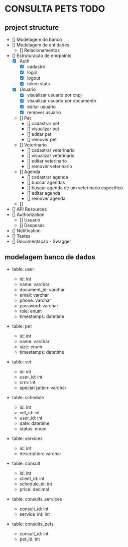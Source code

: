 # CONSULTA PETS TODO



<h2>project structure</h2>

* [] Modelagem do banco
* [] Modelagem de entidades
    * [] Relacionamentos
* [] Estruturação de endpoints
    * [X] Auth
        * [X] cadastro 
        * [X] login 
        * [X] logout
        * [X] token stats
    * [X] Usuario
        * [X] visualizar usuario por cnpj
        * [X] visualizar usuario por documento
        * [X] editar usuario
        * [X] remover usuario
    * [] Pet
        * [] cadastrar pet
        * [] visualizar pet
        * [] editar pet
        * [] remover pet
    * [] Veterinario
        * [] cadastrar veterinario
        * [] visualizar veterinario
        * [] editar veterinario
        * [] remover veterinario
    * [] Agenda
        * [] cadastrar agenda
        * [] buscar agendas
        * [] buscar agenda de um veterinario especifico
        * [] editar agenda
        * [] remover agenda
    * []  
* [] API Resources
* [] Authorization
    * [] Usuario
    * [] Despesas
* [] Notification
* [] Testes
* [] Documentação - Swagger

<h2>modelagem banco de dados</h2>

- table: user
    * id: int
    * name: varchar
    * document_id: varchar
    * email: varchar
    * phone: varchar
    * password: varchar
    * role: enum
    * timestamps: datetime

- table: pet
    * id: int
    * name: varchar
    * size: enum
    * timestamps: datetime

- table: vet
    * id: int
    * user_id: int
    * crm: int
    * specialization: varchar

- table: schedule
    * id: int
    * vet_id: int
    * user_id: int
    * date: datetime
    * status: enum

- table: services
    * id: int
    * description: varchar

- table: consult
    * id: int
    * client_id: int
    * schedule_id: int
    * price: decimal

- table: consults_services
    * consult_id: int
    * service_int: int

- table: consults_pets
    * consult_id: int
    * pet_id: int
